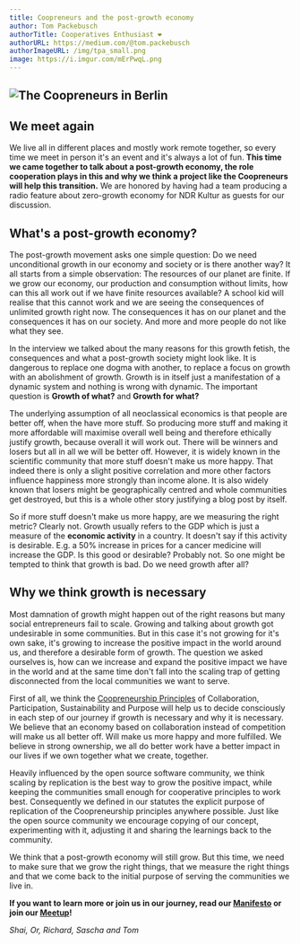 ```yaml
---
title: Coopreneurs and the post-growth economy
author: Tom Packebusch
authorTitle: Cooperatives Enthusiast ❤️
authorURL: https://medium.com/@tom.packebusch
authorImageURL: /img/tpa_small.png
image: https://i.imgur.com/mErPwqL.png
---
```


![The Coopreneurs in Berlin](/img/radio_interview.jpg)
---
## We meet again
We live all in different places and mostly work remote together, so every time we meet in person it's an event and it's always a lot of fun. **This time we came together to talk about a post-growth economy, the role cooperation plays in this and why we think a project like the Coopreneurs will help this transition.** We are honored by having had a team producing a radio feature about zero-growth economy for NDR Kultur as guests for our discussion. 
<!--truncate-->

## What's a post-growth economy?
The post-growth movement asks one simple question: Do we need unconditional growth in our economy and society or is there another way? It all starts from a simple observation: The resources of our planet are finite. If we grow our economy, our production and consumption without limits, how can this all work out if we have finite resources available? A school kid will realise that this cannot work and we are seeing the consequences of unlimited growth right now. The consequences it has on our planet and the consequences it has on our society. And more and more people do not like what they see.

In the interview we talked about the many reasons for this growth fetish, the consequences and what a post-growth society might look like. It is dangerous to replace one dogma with another, to replace a focus on growth with an abolishment of growth. Growth is in itself just a manifestation of a dynamic system and nothing is wrong with dynamic. The important question is **Growth of what?** and **Growth for what?**

The underlying assumption of all neoclassical economics is that people are better off, when the have more stuff. So producing more stuff and making it more affordable will maximise overall well being and therefore ethically justify growth, because overall it will work out. There will be winners and losers but all in all we will be better off. However, it is widely known in the scientific community that more stuff doesn't make us more happy. That indeed there is only a slight positive correlation and more other factors influence happiness more strongly than income alone. It is also widely known that losers might be geographically centred and whole communities get destroyed, but this is a whole other story justifying a blog post by itself.

So if more stuff doesn't make us more happy, are we measuring the right metric? Clearly not. Growth usually refers to the GDP which is just a measure of the **economic activity** in a country. It doesn't say if this activity is desirable. E.g. a 50% increase in prices for a cancer medicine will increase the GDP. Is this good or desirable? Probably not. So one might be tempted to think that growth is bad. Do we need growth after all?

## Why we think growth is necessary
Most damnation of growth might happen out of the right reasons but many social entrepreneurs fail to scale. Growing and talking about growth got undesirable in some communities. But in this case it's not growing for it's own sake, it's growing to increase the positive impact in the world around us, and therefore a desirable form of growth. The question we asked ourselves is, how can we increase and expand the positive impact we have in the world and at the same time don't fall into the scaling trap of getting disconnected from the local communities we want to serve.

First of all, we think the [Coopreneurship Principles](/docs/manifest#the-coopreneurship-principles) of Collaboration, Participation, Sustainability and Purpose will help us to decide consciously in each step of our journey if growth is necessary and why it is necessary. We believe that an economy based on collaboration instead of competition will make us all better off. Will make us more happy and more fulfilled. We believe in strong ownership, we all do better work have a better impact in our lives if we own together what we create, together.

Heavily influenced by the open source software community, we think scaling by replication is the best way to grow the positive impact, while keeping the communities small enough for cooperative principles to work best. Consequently we defined in our statutes the explicit purpose of replication of the Coopreneurship principles anywhere possible. Just like the open source community we encourage copying of our concept, experimenting with it, adjusting it and sharing the learnings back to the community.

We think that a post-growth economy will still grow. But this time, we need to make sure that we grow the right things, that we measure the right things and that we come back to the initial purpose of serving the communities we live in.

**If you want to learn more or join us in our journey, read our [Manifesto](/docs/manifest) or join our [Meetup](/contact)!**

_Shai, Or, Richard, Sascha and Tom_
